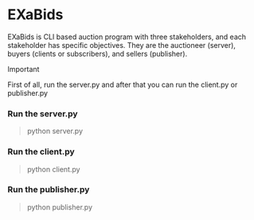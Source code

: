# EXaBids
EXaBids is CLI based auction program with three stakeholders, and each stakeholder has specific objectives. They are the auctioneer (server), buyers (clients or subscribers), and sellers (publisher).

> [!IMPORTANT]
> First of all, run the server.py and after that you can run the client.py or publisher.py

### Run the server.py
  > python server.py

### Run the client.py
  > python client.py

### Run the publisher.py
  > python publisher.py
